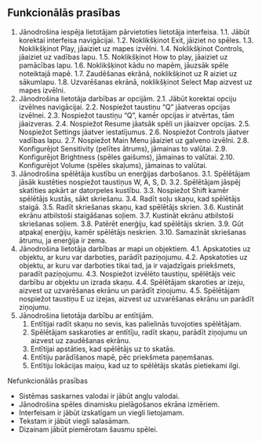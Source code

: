 ## Funkcionālās prasības
1. Jānodrošina iespēja lietotājam pārvietoties lietotāja interfeisa.
   1.1. Jābūt korektai interfeisa navigācijai.
   1.2. Noklikšķinot Exit, jāiziet no spēles.
   1.3. Noklikšķinot Play, jāaiziet uz mapes izvēlni.
   1.4. Noklikšķinot Controls, jāaiziet uz vadības lapu.
   1.5. Noklikšķinot How to play, jāaiziet uz pamācības lapu.
   1.6. Noklikšķinot kādu no mapēm, jāuzsāk spēle noteiktajā mapē.
   1.7. Zaudēšanas ekrānā, noklikšķinot uz R aiziet uz sākumlapu.
   1.8. Uzvarēšanas ekrānā, noklikšķinot Select Map aizvest uz mapes izvēlni.
2. Jānodrošina lietotāja darbības ar opcijām.
   2.1. Jābūt korektai opciju izvēlnes navigācijai.
   2.2. Nospiežot taustiņu “Q” jāatveras opcijas izvēlnei.
   2.3. Nospiežot taustiņu “Q”, kamēr opcijas ir atvērtas, tām jāaizveras.
   2.4. Nospiežot Resume jāatsāk spēli un jāaizver opcijas.
   2.5. Nospiežot Settings jāatver iestatījumus.
   2.6. Nospiežot Controls jāatver vadības lapu.
   2.7. Nospiežot Main Menu jāaiziet uz galveno izvēlni.
   2.8. Konfigurējot Sensitivity (pelītes ātrums), jāmainas to valūtai.
   2.9. Konfigurējot Brightness (spēles gaišums), jāmainas to valūtai.
   2.10. Konfigurējot Volume (spēles skaļums), jāmainas to valūtai.
3. Jānodrošina spēlētāja kustību un enerģijas darbošanos.
   3.1. Spēlētājam jāsāk kustēties nospiežot taustiņus W, A, S, D.
   3.2. Spēlētājam jāspēj skatīties apkārt ar datorpeles kustību.
   3.3. Nospiežot Shift kamēr spēlētājs kustās, sākt skriešanu.
   3.4. Radīt soļu skaņu, kad spēlētājs staigā.
   3.5. Radīt skriešanas skaņu, kad spēlētājs skrien.
   3.6. Kustināt ekrānu atbilstoši staigāšanas soļiem.
   3.7. Kustināt ekrānu atbilstoši skriešanas soļiem.
   3.8. Patērēt enerģiju, kad spēlētājs skrien.
   3.9. Gūt atpakaļ enerģiju, kamēr spēlētājs neskrien.
   3.10. Samazināt skriešanas ātrumu, ja enerģija ir zema.
4. Jānodrošina lietotāja darbības ar mapi un objektiem.
   4.1. Apskatoties uz objektu, ar kuru var darboties, parādīt paziņojumu.
   4.2. Apskatoties uz objektu, ar kuru var darboties tikai tad, ja ir vajadzīgais priekšmets,
paradīt paziņojumu.
   4.3. Nospiežot izvēlēto taustiņu, spēlētājs veic darbību ar objektu un izrada skaņu.
   4.4. Spēlētājam skaroties ar izeju, aizvest uz uzvarēšanas ekrānu un parādīt
ziņojumu.
   4.5. Spēlētājam nospiežot taustiņu E uz izejas, aizvest uz uzvarēšanas ekrānu un
parādīt ziņojumu.
5. Jānodrošina lietotāja darbību ar entītijām.
   1. Entītijai radīt skaņu no sevis, kas palielinās tuvojoties spēlētājam.
   2. Spēlētājam saskaroties ar entītīju, radīt skaņu, parādīt ziņojumu un aizvest uz
zaudēšanas ekrānu.
   3. Entītijai apstāties, kad spēlētājs uz to skatās.
   4. Entītiju parādīšanos mapē, pēc priekšmeta paņemšanas.
   5. Entītiju lokācijas maiņu, kad uz to spēlētājs skatās pietiekami ilgi.

Nefunkcionālās prasības
 * Sistēmas saskarnes valodai ir jābūt angļu valodai.
 * Jānodrošina spēles dinamisku pielāgošanos ekrāna izmēriem.
 * Interfeisam ir jābūt izskatīgam un viegli lietojamam.
 * Tekstam ir jābūt viegli salasāmam.
 * Dizainam jābūt piemērotam šausmu spēlei.
